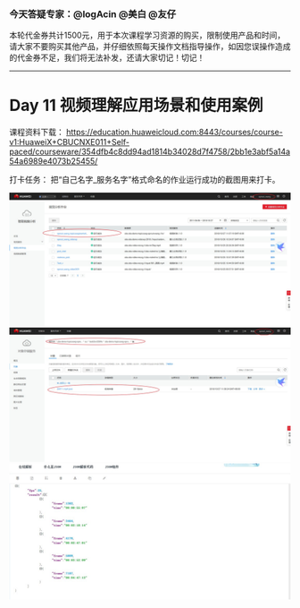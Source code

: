 
### 今天答疑专家：@logAcin @美白 @友仔  

本轮代金券共计1500元，用于本次课程学习资源的购买，限制使用产品和时间，请大家不要购买其他产品，并仔细依照每天操作文档指导操作，如因您误操作造成的代金券不足，我们将无法补发，还请大家切记！切记！
 
------------------


# Day 11 视频理解应用场景和使用案例

课程资料下载：
https://education.huaweicloud.com:8443/courses/course-v1:HuaweiX+CBUCNXE011+Self-paced/courseware/354dfb4c8dd94ad1814b34028d7f4758/2bb1e3abf5a14a54a6989e4073b25455/

打卡任务：
把“自己名字_服务名字”格式命名的作业运行成功的截图用来打卡。

![](https://raw.githubusercontent.com/latermonk/AI_21DAY/master/11/PNG/DAY1101.jpg)
![](https://raw.githubusercontent.com/latermonk/AI_21DAY/master/11/PNG/DAY1102.jpg)
![](https://raw.githubusercontent.com/latermonk/AI_21DAY/master/11/PNG/DAY1103.jpg)

